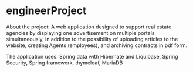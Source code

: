 # engineerProject

About the project: A web application designed to support real estate agencies by displaying one advertisement on multiple portals simultaneously, in addition to the possibility of uploading articles to the website, creating Agents (employees), and archiving contracts in pdf form.

The application uses: Spring data with Hibernate and Liquibase, Spring Security, Spring framework, thymeleaf, MariaDB
